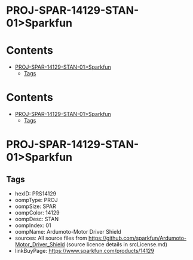 
PROJ-SPAR-14129-STAN-01>Sparkfun
================================

Contents
========

* [PROJ-SPAR-14129-STAN-01>Sparkfun](#proj-spar-14129-stan-01sparkfun)
	* [Tags](#tags)

Contents
========

* [PROJ-SPAR-14129-STAN-01>Sparkfun](#proj-spar-14129-stan-01sparkfun)
	* [Tags](#tags)

# PROJ-SPAR-14129-STAN-01>Sparkfun

## Tags

- hexID: PRS14129
- oompType: PROJ
- oompSize: SPAR
- oompColor: 14129
- oompDesc: STAN
- oompIndex: 01
- oompName: Ardumoto-Motor Driver Shield
- sources: All source files from https://github.com/sparkfun/Ardumoto-Motor_Driver_Shield (source licence details in srcLicense.md)
- linkBuyPage: https://www.sparkfun.com/products/14129

